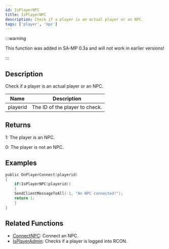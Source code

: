 ```yaml
---
id: IsPlayerNPC
title: IsPlayerNPC
description: Check if a player is an actual player or an NPC.
tags: ['player', 'npc']
---
```


:::warning

This function was added in SA-MP 0.3a and will not work in earlier versions!

:::

## Description

Check if a player is an actual player or an NPC.


| Name | Description |
|------|-------------|
|playerid | The ID of the player to check.|


## Returns

 1: The player is an NPC.

 0: The player is not an NPC.


## Examples


```c
public OnPlayerConnect(playerid)
{
    if(IsPlayerNPC(playerid))
    {
    SendClientMessageToAll(-1, "An NPC connected!");
    return 1;
    }
}
```


## Related Functions


-  [ConnectNPC](../../scripting/functions/ConnectNPC.md): Connect an NPC.
-  [IsPlayerAdmin](../../scripting/functions/IsPlayerAdmin.md): Checks if a player is logged into RCON.